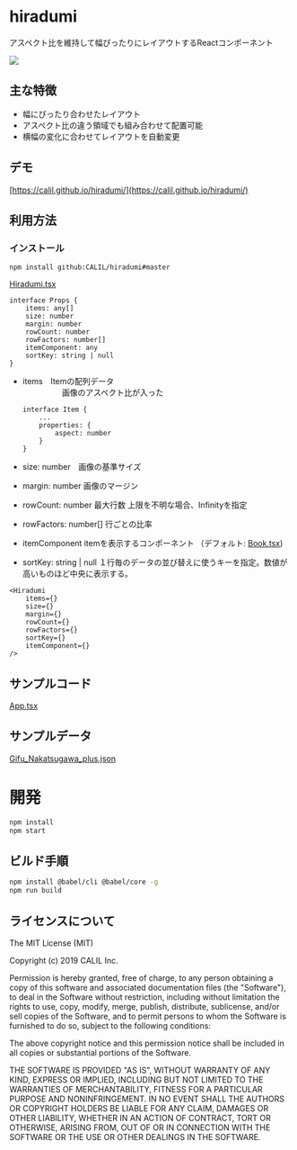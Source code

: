 # hiradumi
アスペクト比を維持して幅ぴったりにレイアウトするReactコンポーネント

![](./screencapture.gif "")

## 主な特徴

- 幅にぴったり合わせたレイアウト
- アスペクト比の違う領域でも組み合わせて配置可能
- 横幅の変化に合わせてレイアウトを自動変更

## デモ
[https://calil.github.io/hiradumi/](https://calil.github.io/hiradumi/)


## 利用方法

### インストール

```
npm install github:CALIL/hiradumi#master
```


[Hiradumi.tsx](./src/Hiradumi.tsx)

```
interface Props {
    items: any[]
    size: number
    margin: number
    rowCount: number
    rowFactors: number[]
    itemComponent: any
    sortKey: string | null
}
```

- items　Itemの配列データ  
　　　　　画像のアスペクト比が入った

    ```
    interface Item {
        ...
        properties: {
            aspect: number
        }
    }
    ```
- size: number　画像の基準サイズ
- margin: number 画像のマージン
- rowCount: number 最大行数 上限を不明な場合、Infinityを指定
- rowFactors: number[] 行ごとの比率
- itemComponent itemを表示するコンポーネント （デフォルト: [Book.tsx](./src/component/Book.tsx))
- sortKey: string | null １行毎のデータの並び替えに使うキーを指定。数値が高いものほど中央に表示する。

```
<Hiradumi
    items={}
    size={}
    margin={}
    rowCount={}
    rowFactors={}
    sortKey={}
    itemComponent={}
/>
```


## サンプルコード

[App.tsx](./src/component/App.tsx)

## サンプルデータ

[Gifu_Nakatsugawa_plus.json](./Gifu_Nakatsugawa_plus.json)

# 開発

```bash
npm install
npm start
```

## ビルド手順

```bash
npm install @babel/cli @babel/core -g  
npm run build
```

## ライセンスについて
The MIT License (MIT)

Copyright (c) 2019 CALIL Inc.

Permission is hereby granted, free of charge, to any person obtaining a copy of this software and associated documentation files (the "Software"), to deal in the Software without restriction, including without limitation the rights to use, copy, modify, merge, publish, distribute, sublicense, and/or sell copies of the Software, and to permit persons to whom the Software is furnished to do so, subject to the following conditions:

The above copyright notice and this permission notice shall be included in all copies or substantial portions of the Software.

THE SOFTWARE IS PROVIDED "AS IS", WITHOUT WARRANTY OF ANY KIND, EXPRESS OR IMPLIED, INCLUDING BUT NOT LIMITED TO THE WARRANTIES OF MERCHANTABILITY, FITNESS FOR A PARTICULAR PURPOSE AND NONINFRINGEMENT. IN NO EVENT SHALL THE AUTHORS OR COPYRIGHT HOLDERS BE LIABLE FOR ANY CLAIM, DAMAGES OR OTHER LIABILITY, WHETHER IN AN ACTION OF CONTRACT, TORT OR OTHERWISE, ARISING FROM, OUT OF OR IN CONNECTION WITH THE SOFTWARE OR THE USE OR OTHER DEALINGS IN THE SOFTWARE.
